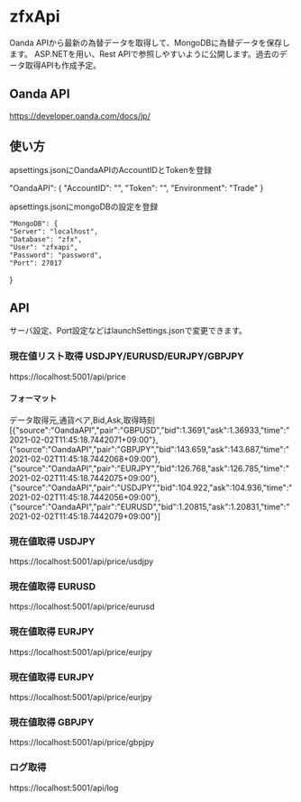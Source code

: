 # zfxApi

Oanda APIから最新の為替データを取得して、MongoDBに為替データを保存します。
ASP.NETを用い、Rest APIで参照しやすいように公開します。過去のデータ取得APIも作成予定。

## Oanda API
https://developer.oanda.com/docs/jp/

## 使い方
apsettings.jsonにOandaAPIのAccountIDとTokenを登録

  "OandaAPI": {
    "AccountID": "",
    "Token": "",
    "Environment": "Trade"
  }
  
  apsettings.jsonにmongoDBの設定を登録
  
    "MongoDB": {
    "Server": "localhost",
    "Database": "zfx",
    "User": "zfxapi",
    "Password": "password",
    "Port": 27017
  }
  
## API
サーバ設定、Port設定などはlaunchSettings.jsonで変更できます。

### 現在値リスト取得 USDJPY/EURUSD/EURJPY/GBPJPY
https://localhost:5001/api/price

#### フォーマット
データ取得元,通貨ペア,Bid,Ask,取得時刻
[{"source":"OandaAPI","pair":"GBPUSD","bid":1.3691,"ask":1.36933,"time":"2021-02-02T11:45:18.7442071+09:00"},{"source":"OandaAPI","pair":"GBPJPY","bid":143.659,"ask":143.687,"time":"2021-02-02T11:45:18.7442068+09:00"},{"source":"OandaAPI","pair":"EURJPY","bid":126.768,"ask":126.785,"time":"2021-02-02T11:45:18.7442075+09:00"},{"source":"OandaAPI","pair":"USDJPY","bid":104.922,"ask":104.936,"time":"2021-02-02T11:45:18.7442056+09:00"},{"source":"OandaAPI","pair":"EURUSD","bid":1.20815,"ask":1.20831,"time":"2021-02-02T11:45:18.7442079+09:00"}]

### 現在値取得 USDJPY
https://localhost:5001/api/price/usdjpy
### 現在値取得 EURUSD
https://localhost:5001/api/price/eurusd
### 現在値取得 EURJPY
https://localhost:5001/api/price/eurjpy
### 現在値取得 EURJPY
https://localhost:5001/api/price/eurjpy
### 現在値取得 GBPJPY
https://localhost:5001/api/price/gbpjpy

### ログ取得
https://localhost:5001/api/log
  
